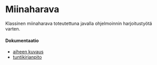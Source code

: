 # Miinaharava
Klassinen miinaharava toteutettuna javalla ohjelmoinnin harjoitustyötä varten.

#### Dokumentaatio
  - [aiheen kuvaus](dokumentointi/aiheenKuvausJaRakenne.md)  
  - [tuntikirjanpito](dokumentointi/tuntikirjanpito.md)
